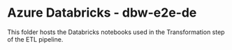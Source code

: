 # Azure Databricks - dbw-e2e-de

This folder hosts the Databricks notebooks used in the Transformation step of the ETL pipeline.
